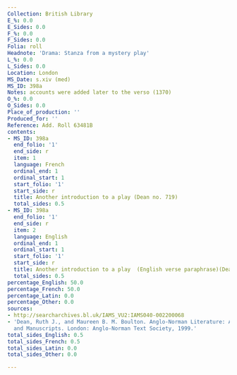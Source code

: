 ```yaml
---
Collection: British Library
E_%: 0.0
E_Sides: 0.0
F_%: 0.0
F_Sides: 0.0
Folia: roll
Headnote: 'Drama: Stanza from a mystery play'
L_%: 0.0
L_Sides: 0.0
Location: London
MS_Date: s.xiv (med)
MS_ID: 398a
Notes: accounts were added later to the verso (1370)
O_%: 0.0
O_Sides: 0.0
Place_of_production: ''
Produced_for: ''
Reference: Add. Roll 63481B
contents:
- MS_ID: 398a
  end_folio: '1'
  end_side: r
  item: 1
  language: French
  ordinal_end: 1
  ordinal_start: 1
  start_folio: '1'
  start_side: r
  title: Another introduction to a play (Dean no. 719)
  total_sides: 0.5
- MS_ID: 398a
  end_folio: '1'
  end_side: r
  item: 2
  language: English
  ordinal_end: 1
  ordinal_start: 1
  start_folio: '1'
  start_side: r
  title: Another introduction to a play  (English verse paraphrase)(Dean no. 719)
  total_sides: 0.5
percentage_English: 50.0
percentage_French: 50.0
percentage_Latin: 0.0
percentage_Other: 0.0
sources:
- http://searcharchives.bl.uk/IAMS_VU2:IAMS040-002200068
- 'Dean, Ruth J., and Maureen B. M. Boulton. Anglo-Norman Literature: A Guide to Texts
  and Manuscripts. London: Anglo-Norman Text Society, 1999.'
total_sides_English: 0.5
total_sides_French: 0.5
total_sides_Latin: 0.0
total_sides_Other: 0.0

---
```

